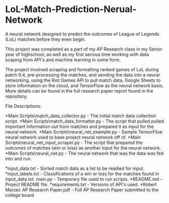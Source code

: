 # LoL-Match-Prediction-Nerual-Network
 
 A neural network designed to predict the outcomes of League of Legends (LoL) matches before they even begin.

This project was completed as a part of my AP Research class in my Senior year of highschool, as well as my first serious time working with data scaping from API's and machine learning in some form.

The project involved scraping and formatting ranked games of LoL during patch 9.4, pre-processing the matches, and sending the data into a neural networking, using the Riot Games API to pull match data, Google Sheets to store information on the cloud, and TensorFlow as the neural network basis. More details can be found in the full research paper report found in the repository.

File Descriptions:

*Main Scripts\match_data_collector.py - The initial match data collection script.
*Main Scripts\match_data_formatter.py - The script that pulled pulled important information out from matches and prepared it as input for the neural network.
*Main Scripts\neural_net_example.py - Sample TensorFlow neural network used to base project neural network off of.
*Main Scripts\neural_net_input_scraper.py - The script that prepared the outcomes of matches (win or loss) as another input for the neural network.
*Main Scripts\neural_net.py - The neural network that was the data was fed into and run.

*input_data.txt - Sorted match data as a list to be readied for input.
*input_labels.txt - Classifications of a win or loss for the matches found in input_data.txt.
main.py - Temporary file used to run scripts.
*README.md - Project README file.
*requirements.txt - Versions of API's used.
*Robert Marzec AP Research Paper.pdf - Full AP Research Paper submitted to the college board
